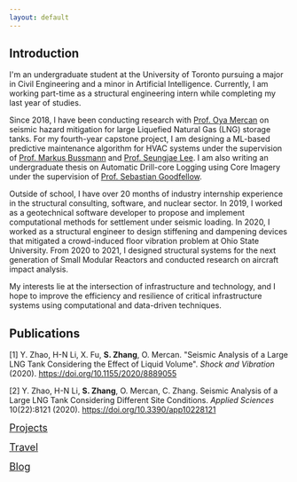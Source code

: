 ```yaml
---
layout: default
---
```

## Introduction

I'm an undergraduate student at the University of Toronto pursuing a major in Civil Engineering and a minor in Artificial Intelligence. Currently, I am working part-time as a structural engineering intern while completing my last year of studies. 

Since 2018, I have been conducting research with [Prof. Oya Mercan](https://civmin.utoronto.ca/home/about-us/directory/professors/oya-mercan/) on seismic hazard mitigation for large Liquefied Natural Gas (LNG) storage tanks. For my fourth-year capstone project, I am designing a ML-based predictive maintenance algorithm for HVAC systems under the supervision of [Prof. Markus Bussmann](https://www.mie.utoronto.ca/faculty_staff/bussmann/) and [Prof. Seungjae Lee](https://civmin.utoronto.ca/home/about-us/directory/professors/seungjae-lee/). I am also writing an undergraduate thesis on Automatic Drill-core Logging using Core Imagery under the supervision of [Prof. Sebastian Goodfellow](https://civmin.utoronto.ca/home/about-us/directory/professors/sebastian-goodfellow/).

Outside of school, I have over 20 months of industry internship experience in the structural consulting, software, and nuclear sector. In 2019, I worked as a geotechnical software developer to propose and implement computational methods for settlement under seismic loading. In 2020, I worked as a structural engineer to design stiffening and dampening devices that mitigated a crowd-induced floor vibration problem at Ohio State University. From 2020 to 2021, I designed structural systems for the next generation of Small Modular Reactors and conducted research on aircraft impact analysis.

My interests lie at the intersection of infrastructure and technology, and I hope to improve the efficiency and resilience of critical infrastructure systems using computational and data-driven techniques.

## Publications
[1] Y. Zhao, H-N Li, X. Fu, **S. Zhang**, O. Mercan. "Seismic Analysis of a Large LNG Tank Considering the Effect of Liquid Volume". *Shock and Vibration* (2020). https://doi.org/10.1155/2020/8889055  

[2] Y. Zhao, H-N Li, **S. Zhang**, O. Mercan, C. Zhang. Seismic Analysis of a Large LNG Tank Considering Different Site Conditions. *Applied Sciences* 10(22):8121 (2020). https://doi.org/10.3390/app10228121

<span style="font-size:18px;">[Projects](./projects.html)</span>

<span style="font-size:18px;">[Travel](./travel.html)</span>

<span style="font-size:18px;">[Blog](./blog.html)</span>
